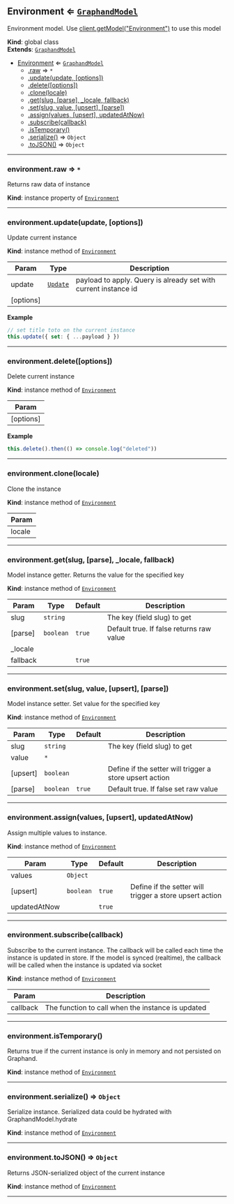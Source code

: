 <a name="Environment"></a>

## Environment ⇐ [<code>GraphandModel</code>](GraphandModel.md#GraphandModel)
Environment model. Use [client.getModel("Environment")](Client.md#Client+getModel) to use this model

**Kind**: global class  
**Extends**: [<code>GraphandModel</code>](GraphandModel.md#GraphandModel)  

* [Environment](Environment.md#Environment) ⇐ [<code>GraphandModel</code>](GraphandModel.md#GraphandModel)
    * [.raw](#GraphandModel+raw) ⇒ <code>\*</code>
    * [.update(update, [options])](#GraphandModel+update)
    * [.delete([options])](#GraphandModel+delete)
    * [.clone(locale)](#GraphandModel+clone)
    * [.get(slug, [parse], _locale, fallback)](#GraphandModel+get)
    * [.set(slug, value, [upsert], [parse])](#GraphandModel+set)
    * [.assign(values, [upsert], updatedAtNow)](#GraphandModel+assign)
    * [.subscribe(callback)](#GraphandModel+subscribe)
    * [.isTemporary()](#GraphandModel+isTemporary)
    * [.serialize()](#GraphandModel+serialize) ⇒ <code>Object</code>
    * [.toJSON()](#GraphandModel+toJSON) ⇒ <code>Object</code>


* * *

<a name="GraphandModel+raw"></a>

### environment.raw ⇒ <code>\*</code>
Returns raw data of instance

**Kind**: instance property of [<code>Environment</code>](Environment.md#Environment)  

* * *

<a name="GraphandModel+update"></a>

### environment.update(update, [options])
Update current instance

**Kind**: instance method of [<code>Environment</code>](Environment.md#Environment)  

| Param | Type | Description |
| --- | --- | --- |
| update | [<code>Update</code>](typedef.md#Update) | payload to apply. Query is already set with current instance id |
| [options] |  |  |

**Example**  
```js
// set title toto on the current instance
this.update({ set: { ...payload } })
```

* * *

<a name="GraphandModel+delete"></a>

### environment.delete([options])
Delete current instance

**Kind**: instance method of [<code>Environment</code>](Environment.md#Environment)  

| Param |
| --- |
| [options] | 

**Example**  
```js
this.delete().then(() => console.log("deleted"))
```

* * *

<a name="GraphandModel+clone"></a>

### environment.clone(locale)
Clone the instance

**Kind**: instance method of [<code>Environment</code>](Environment.md#Environment)  

| Param |
| --- |
| locale | 


* * *

<a name="GraphandModel+get"></a>

### environment.get(slug, [parse], _locale, fallback)
Model instance getter. Returns the value for the specified key

**Kind**: instance method of [<code>Environment</code>](Environment.md#Environment)  

| Param | Type | Default | Description |
| --- | --- | --- | --- |
| slug | <code>string</code> |  | The key (field slug) to get |
| [parse] | <code>boolean</code> | <code>true</code> | Default true. If false returns raw value |
| _locale |  |  |  |
| fallback |  | <code>true</code> |  |


* * *

<a name="GraphandModel+set"></a>

### environment.set(slug, value, [upsert], [parse])
Model instance setter. Set value for the specified key

**Kind**: instance method of [<code>Environment</code>](Environment.md#Environment)  

| Param | Type | Default | Description |
| --- | --- | --- | --- |
| slug | <code>string</code> |  | The key (field slug) to get |
| value | <code>\*</code> |  |  |
| [upsert] | <code>boolean</code> |  | Define if the setter will trigger a store upsert action |
| [parse] | <code>boolean</code> | <code>true</code> | Default true. If false set raw value |


* * *

<a name="GraphandModel+assign"></a>

### environment.assign(values, [upsert], updatedAtNow)
Assign multiple values to instance.

**Kind**: instance method of [<code>Environment</code>](Environment.md#Environment)  

| Param | Type | Default | Description |
| --- | --- | --- | --- |
| values | <code>Object</code> |  |  |
| [upsert] | <code>boolean</code> | <code>true</code> | Define if the setter will trigger a store upsert action |
| updatedAtNow |  | <code>true</code> |  |


* * *

<a name="GraphandModel+subscribe"></a>

### environment.subscribe(callback)
Subscribe to the current instance. The callback will be called each time the instance is updated in store.
If the model is synced (realtime), the callback will be called when the instance is updated via socket

**Kind**: instance method of [<code>Environment</code>](Environment.md#Environment)  

| Param | Description |
| --- | --- |
| callback | The function to call when the instance is updated |


* * *

<a name="GraphandModel+isTemporary"></a>

### environment.isTemporary()
Returns true if the current instance is only in memory and not persisted on Graphand.

**Kind**: instance method of [<code>Environment</code>](Environment.md#Environment)  

* * *

<a name="GraphandModel+serialize"></a>

### environment.serialize() ⇒ <code>Object</code>
Serialize instance. Serialized data could be hydrated with GraphandModel.hydrate

**Kind**: instance method of [<code>Environment</code>](Environment.md#Environment)  

* * *

<a name="GraphandModel+toJSON"></a>

### environment.toJSON() ⇒ <code>Object</code>
Returns JSON-serialized object of the current instance

**Kind**: instance method of [<code>Environment</code>](Environment.md#Environment)  

* * *

